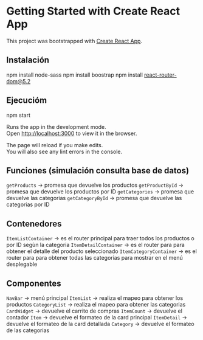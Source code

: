 # Getting Started with Create React App

This project was bootstrapped with [Create React App](https://github.com/facebook/create-react-app).

## Instalación

npm install node-sass
npm install boostrap
npm install react-router-dom@5.2

## Ejecucióm

npm start

Runs the app in the development mode.\
Open [http://localhost:3000](http://localhost:3000) to view it in the browser.

The page will reload if you make edits.\
You will also see any lint errors in the console.

## Funciones (simulación consulta base de datos)

`getProducts`     -> promesa que devuelve los productos
`getProductById`  -> promesa que devuelve los productos por ID
`getCategories`   -> promesa que devuelve las categorias 
`getCategoryById` -> promesa que devuelve las categorias por ID

## Contenedores

`ItemListContainer`     -> es el router principal para traer todos los productos o por ID segùn la categoria
`ItemDetailContainer`   -> es el router para para obtener el detalle del producto seleccionado
`ItemCategoryContainer` -> es el router para para obtener todas las categorias para mostrar en el menú desplegable

## Componentes

`NavBar`       -> menú principal
`ItemList`     -> realiza el mapeo para obtener los productos
`CategoryList` -> realiza el mapeo para obtener las categorias
`CardWidget`   -> devuelve el carrito de compras
`ItemCount`    -> devuelve el contador
`Item`         -> devuelve el formateo de la card principal
`ItemDetail`   -> devuelve el formateo de la card detallada
`Category`     -> devuelve el formateo de las categorias


